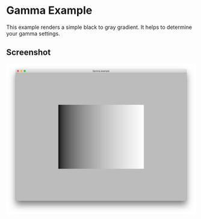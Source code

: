 # Gamma Example

This example renders a simple black to gray gradient. It helps to determine your gamma settings.

## Screenshot

![Gamma Example](screenshot.png)
